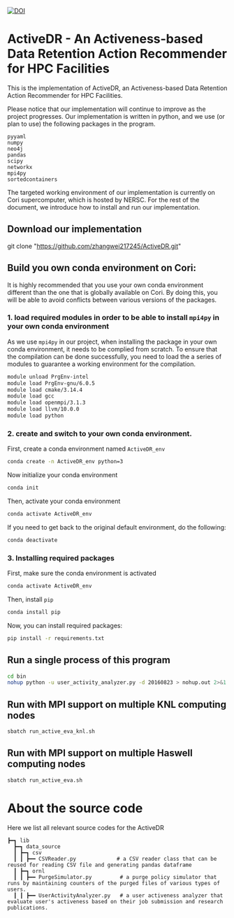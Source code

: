 [![DOI](https://zenodo.org/badge/267735932.svg)](https://zenodo.org/badge/latestdoi/267735932)

# ActiveDR - An Activeness-based Data Retention Action Recommender for HPC Facilities

This is the implementation of ActiveDR, an Activeness-based Data Retention Action Recommender for HPC Facilities.

Please notice that our implementation will continue to improve as the project progresses.
Our implementation is written in python, and we use (or plan to use) the following packages in the program.

```
pyyaml
numpy
neo4j
pandas
scipy
networkx
mpi4py
sortedcontainers
```

The targeted working environment of our implementation is currently on Cori supercomputer, which is hosted by NERSC. 
For the rest of the document, we introduce how to install and run our implementation.

## Download our implementation

git clone "https://github.com/zhangwei217245/ActiveDR.git" 

## Build you own conda environment on Cori:

It is highly recommended that you use your own conda environment different than the one that is globally available on Cori. 
By doing this, you will be able to avoid conflicts between various versions of the packages. 

### 1. load required modules in order to be able to install `mpi4py` in your own conda environment

As we use `mpi4py` in our project, when installing the package in your own conda environment, it needs to be complied from scratch.
To ensure that the compilation can be done successfully, you need to load the a series of modules to guarantee a working environment for the compilation.

```bash
module unload PrgEnv-intel
module load PrgEnv-gnu/6.0.5
module load cmake/3.14.4
module load gcc
module load openmpi/3.1.3
module load llvm/10.0.0
module load python
```

### 2. create and switch to your own conda environment.

First, create a conda environment named `ActiveDR_env`

```bash
conda create -n ActiveDR_env python=3 
```

Now initialize your conda environment

```bash
conda init
```

Then, activate your conda environment

```bash
conda activate ActiveDR_env
```

If you need to get back to the original default environment, do the following:

```bash
conda deactivate
```

### 3. Installing required packages

First, make sure the conda environment is activated

```bash
conda activate ActiveDR_env
```

Then, install `pip`

```bash
conda install pip
```

Now, you can install required packages:

```bash
pip install -r requirements.txt
```

## Run a single process of this program

```bash
cd bin
nohup python -u user_activity_analyzer.py -d 20160823 > nohup.out 2>&1 &
```

## Run with MPI support on multiple KNL computing nodes

```bash
sbatch run_active_eva_knl.sh
```

## Run with MPI support on multiple Haswell computing nodes

```bash
sbatch run_active_eva.sh
```

# About the source code

Here we list all relevant source codes for the ActiveDR

```
┣━┓ lib
  ┣━┓ data_source
  ┃ ┣━┓ csv
  ┃ ┃ ┣━━ CSVReader.py             # a CSV reader class that can be reused for reading CSV file and generating pandas dataframe
  ┃ ┣━┓ ornl
  ┃ ┃ ┣━━ PurgeSimulator.py         # a purge policy simulator that runs by maintaining counters of the purged files of various types of users.
  ┃ ┃ ┣━━ UserActivityAnalyzer.py   # a user activeness analyzer that evaluate user's activeness based on their job submission and research publications.
```
